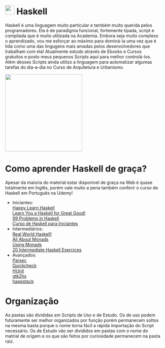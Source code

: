# <img src="https://upload.wikimedia.org/wikipedia/commons/thumb/1/1c/Haskell-Logo.svg/1200px-Haskell-Logo.svg.png" height="30"/> Haskell
Haskell é uma linguagem muito particular e também muito querida pelos programadores. Ela é de paradigma funcional, fortemente tipada, script e compilada que é muito utilizada na Academia. Embora seja muito complexo o aprendizado, vou me esforçar ao máximo para dominá-la uma vez que é tida como uma das lingugens mais amadas pelos desenvolvedores que trabalham com ela! Atualmente estudo através de Ebooks e Cursos gratuitos e posto meus pequenos Scripts aqui para melhor controlá-los. Além desses Scripts ainda utilizo a linguagem para automatizar algumas tarefas do dia-a-dia no Curso de Arquitetura e Urbanismo.

<img src="https://scontent.fpoa6-1.fna.fbcdn.net/v/t1.0-9/23472790_10155944102836462_523604957201593202_n.jpg?oh=20eebc6f651a4ba8ad0a5c3a562bcc19&oe=5A634007" height="250"/>

# Como aprender Haskell de graça?
Apesar da maioria do material estar disponivel de graça na Web é quase totalmente em Inglês, porém vale muito a pena também conferir o curso de Haskell em Português na Udemy! 
- Iniciantes:
<br> [Happy Learn Haskell](http://www.happylearnhaskelltutorial.com/)
<br> [Learn You a Haskell for Great Good!](http://learnyouahaskell.com/chapters)
<br> [99 Problems in Haskell](https://wiki.haskell.org/H-99:_Ninety-Nine_Haskell_Problems)
<br> [Curso de Haskell para Iniciantes](https://www.udemy.com/curso-haskell)
- Intermediários:
<br> [Real World Haskell!](http://book.realworldhaskell.org/)
<br> [All About Monads](https://wiki.haskell.org/All_About_Monads)
<br> [Using Monads](https://wiki.haskell.org/Tutorials#Using_monads)
<br> [20 Intermediate Haskell Exercices](http://blog.tmorris.net/posts/20-intermediate-haskell-exercises/)
- Avançados:
<br> [Parsec](https://wiki.haskell.org/Parsec)
<br> [Quickcheck](http://www.cse.chalmers.se/~rjmh/QuickCheck/)
<br> [HUnit](http://hunit.sourceforge.net/)
<br> [gtk2hs](https://wiki.haskell.org/Gtk2Hs)
<br> [happstack](http://www.happstack.com/page/view-page-slug/1/happstack)

# Organização
As pastas são divididas em Scripts de Uso e de Estudo. Os de uso podem futuramente ser melhor organizados por função porém permanecem soltos na mesma basta porque o nome torna fácil a rápida importação do Script necessário. Os de Estudo vão ser divididos em pastas com o nome do matrial de origem e os que são feitos por curiosidade permanecem na pasta raiz.
